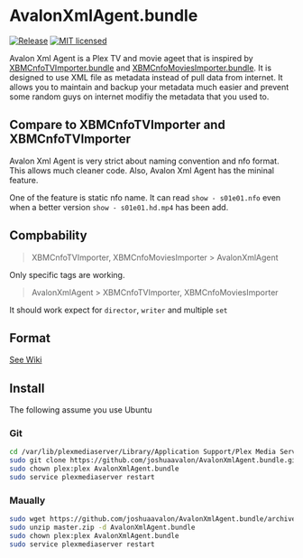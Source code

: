 # AvalonXmlAgent.bundle
[![Release](https://img.shields.io/github/release/joshuaavalon/AvalonXmlAgent.bundle/all.svg?style=flat-square&colorB=brightgreen)](https://github.com/joshuaavalon/AvalonXmlAgent.bundle/releases)
[![MIT licensed](https://img.shields.io/badge/license-MIT-blue.svg?style=flat-square)](https://github.com/joshuaavalon/AvalonXmlAgent.bundle/blob/master/LICENSE)

Avalon Xml Agent is a Plex TV and movie ageet that is inspired by [XBMCnfoTVImporter.bundle](https://github.com/gboudreau/XBMCnfoTVImporter.bundle) and [XBMCnfoMoviesImporter.bundle](https://github.com/gboudreau/XBMCnfoMoviesImporter.bundle).
It is designed to use XML file as metadata instead of pull data from internet.
It allows you to maintain and backup your metadata much easier and prevent some random guys on internet modifiy the metadata that you used to.

## Compare to XBMCnfoTVImporter and XBMCnfoTVImporter
Avalon Xml Agent is very strict about naming convention and nfo format. This allows much cleaner code. Also, Avalon Xml Agent has the mininal feature.

One of the feature is static nfo name. It can read `show - s01e01.nfo` even when a better version `show - s01e01.hd.mp4` has been add.

## Compbability
> XBMCnfoTVImporter, XBMCnfoMoviesImporter > AvalonXmlAgent

Only specific tags are working.

> AvalonXmlAgent > XBMCnfoTVImporter, XBMCnfoMoviesImporter

It should work expect for `director`, `writer` and multiple `set`

## Format
[See Wiki](https://github.com/joshuaavalon/AvalonXmlAgent.bundle/wiki/File-Format)

## Install
The following assume you use Ubuntu

### Git
```sh
cd /var/lib/plexmediaserver/Library/Application Support/Plex Media Server/Plug-ins/
sudo git clone https://github.com/joshuaavalon/AvalonXmlAgent.bundle.git
sudo chown plex:plex AvalonXmlAgent.bundle
sudo service plexmediaserver restart
```

### Maually
```sh
sudo wget https://github.com/joshuaavalon/AvalonXmlAgent.bundle/archive/master.zip -P /var/lib/plexmediaserver/Library/Application Support/Plex Media Server/Plug-ins/
sudo unzip master.zip -d AvalonXmlAgent.bundle
sudo chown plex:plex AvalonXmlAgent.bundle
sudo service plexmediaserver restart
```
